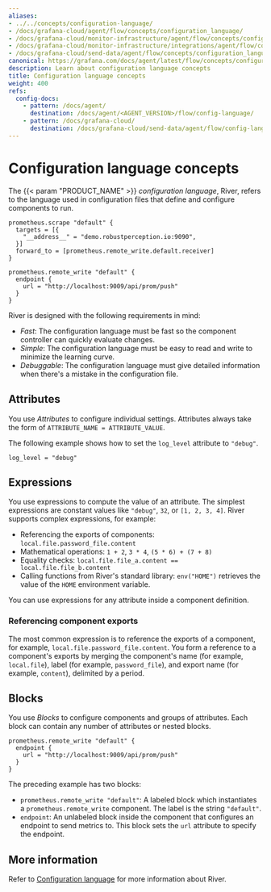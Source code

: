 ```yaml
---
aliases:
- ../../concepts/configuration-language/
- /docs/grafana-cloud/agent/flow/concepts/configuration_language/
- /docs/grafana-cloud/monitor-infrastructure/agent/flow/concepts/configuration_language/
- /docs/grafana-cloud/monitor-infrastructure/integrations/agent/flow/concepts/configuration_language/
- /docs/grafana-cloud/send-data/agent/flow/concepts/configuration_language/
canonical: https://grafana.com/docs/agent/latest/flow/concepts/configuration_language/
description: Learn about configuration language concepts
title: Configuration language concepts
weight: 400
refs:
  config-docs:
    - pattern: /docs/agent/
      destination: /docs/agent/<AGENT_VERSION>/flow/config-language/
    - pattern: /docs/grafana-cloud/
      destination: /docs/grafana-cloud/send-data/agent/flow/config-language/
---
```


# Configuration language concepts

The {{< param "PRODUCT_NAME" >}} _configuration language_, River, refers to the language used in configuration files that define and configure components to run.

```river
prometheus.scrape "default" {
  targets = [{
    "__address__" = "demo.robustperception.io:9090",
  }]
  forward_to = [prometheus.remote_write.default.receiver]
}

prometheus.remote_write "default" {
  endpoint {
    url = "http://localhost:9009/api/prom/push"
  }
}
```

River is designed with the following requirements in mind:

* _Fast_: The configuration language must be fast so the component controller can quickly evaluate changes.
* _Simple_: The configuration language must be easy to read and write to minimize the learning curve.
* _Debuggable_: The configuration language must give detailed information when there's a mistake in the configuration file.

## Attributes

You use _Attributes_ to configure individual settings.
Attributes always take the form of `ATTRIBUTE_NAME = ATTRIBUTE_VALUE`.

The following example shows how to set the `log_level` attribute to `"debug"`.

```river
log_level = "debug"
```

## Expressions

You use expressions to compute the value of an attribute.
The simplest expressions are constant values like `"debug"`, `32`, or `[1, 2, 3, 4]`.
River supports complex expressions, for example:

* Referencing the exports of components: `local.file.password_file.content`
* Mathematical operations: `1 + 2`, `3 * 4`, `(5 * 6) + (7 + 8)`
* Equality checks: `local.file.file_a.content == local.file.file_b.content`
* Calling functions from River's standard library: `env("HOME")` retrieves the value of the `HOME` environment variable.

You can use expressions for any attribute inside a component definition.

### Referencing component exports

The most common expression is to reference the exports of a component, for example, `local.file.password_file.content`.
You form a reference to a component's exports by merging the component's name (for example, `local.file`),
label (for example, `password_file`), and export name (for example, `content`), delimited by a period.

## Blocks

You use _Blocks_ to configure components and groups of attributes.
Each block can contain any number of attributes or nested blocks.

```river
prometheus.remote_write "default" {
  endpoint {
    url = "http://localhost:9009/api/prom/push"
  }
}
```

The preceding example has two blocks:

* `prometheus.remote_write "default"`: A labeled block which instantiates a `prometheus.remote_write` component.
  The label is the string `"default"`.
* `endpoint`: An unlabeled block inside the component that configures an endpoint to send metrics to.
  This block sets the `url` attribute to specify the endpoint.

## More information

Refer to [Configuration language](ref:config-docs) for more information about River.

